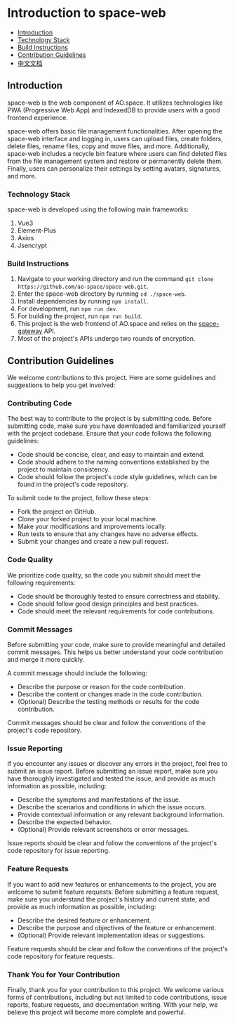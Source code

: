 # Introduction to space-web

- [Introduction](#introduction)
- [Technology Stack](#technology-stack)
- [Build Instructions](#build-instructions)
- [Contribution Guidelines](#contribution-guidelines)
- [中文文档](/README.md)

## Introduction

space-web is the web component of AO.space. It utilizes technologies like PWA (Progressive Web App) and IndexedDB to provide users with a good frontend experience.

space-web offers basic file management functionalities. After opening the space-web interface and logging in, users can upload files, create folders, delete files, rename files, copy and move files, and more. Additionally, space-web includes a recycle bin feature where users can find deleted files from the file management system and restore or permanently delete them. Finally, users can personalize their settings by setting avatars, signatures, and more.

### Technology Stack

space-web is developed using the following main frameworks:
1. Vue3
2. Element-Plus
3. Axios
4. Jsencrypt

### Build Instructions

1. Navigate to your working directory and run the command `git clone https://github.com/ao-space/space-web.git`.
2. Enter the space-web directory by running `cd ./space-web`.
3. Install dependencies by running `npm install`.
4. For development, run `npm run dev`.
5. For building the project, run `npm run build`.
6. This project is the web frontend of AO.space and relies on the [space-gateway](https://github.com/ao-space/space-gateway) API.
7. Most of the project's APIs undergo two rounds of encryption.

## Contribution Guidelines

We welcome contributions to this project. Here are some guidelines and suggestions to help you get involved:

### Contributing Code

The best way to contribute to the project is by submitting code. Before submitting code, make sure you have downloaded and familiarized yourself with the project codebase. Ensure that your code follows the following guidelines:

- Code should be concise, clear, and easy to maintain and extend.
- Code should adhere to the naming conventions established by the project to maintain consistency.
- Code should follow the project's code style guidelines, which can be found in the project's code repository.

To submit code to the project, follow these steps:

- Fork the project on GitHub.
- Clone your forked project to your local machine.
- Make your modifications and improvements locally.
- Run tests to ensure that any changes have no adverse effects.
- Submit your changes and create a new pull request.

### Code Quality

We prioritize code quality, so the code you submit should meet the following requirements:

- Code should be thoroughly tested to ensure correctness and stability.
- Code should follow good design principles and best practices.
- Code should meet the relevant requirements for code contributions.

### Commit Messages

Before submitting your code, make sure to provide meaningful and detailed commit messages. This helps us better understand your code contribution and merge it more quickly.

A commit message should include the following:

- Describe the purpose or reason for the code contribution.
- Describe the content or changes made in the code contribution.
- (Optional) Describe the testing methods or results for the code contribution.

Commit messages should be clear and follow the conventions of the project's code repository.

### Issue Reporting

If you encounter any issues or discover any errors in the project, feel free to submit an issue report. Before submitting an issue report, make sure you have thoroughly investigated and tested the issue, and provide as much information as possible, including:

- Describe the symptoms and manifestations of the issue.
- Describe the scenarios and conditions in which the issue occurs.
- Provide contextual information or any relevant background information.
- Describe the expected behavior.
- (Optional) Provide relevant screenshots or error messages.

Issue reports should be clear and follow the conventions of the project's code repository for issue reporting.

### Feature Requests

If you want to add new features or enhancements to the project, you are welcome to submit feature requests. Before submitting a feature request, make sure you understand the project's history and current state, and provide as much information as possible, including:

- Describe the desired feature or enhancement.
- Describe the purpose and objectives of the feature or enhancement.
- (Optional) Provide relevant implementation ideas or suggestions.

Feature requests should be clear and follow the conventions of the project's code repository for feature requests.

### Thank You for Your Contribution

Finally, thank you for your contribution to this project. We welcome various forms of contributions, including but not limited to code contributions, issue reports, feature requests, and documentation writing. With your help, we believe this project will become more complete and powerful.